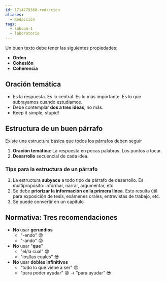 ```yaml
---
id: 1714779360-redaccion
aliases:
  - Redacción
tags:
  - labcom-1
  - laboratorio
---
```


Un buen texto debe tener las siguientes propiedades:

- **Orden**
- **Cohesión**
- **Coherencia**

## Oración temática

- Es la respuesta. Es lo central. Es lo más importante. Es lo que subrayamos cuando estudiamos.
- Debe contemplar **dos a tres ideas**, no más.
- Keep it simple, stupid!

## Estructura de un buen párrafo

Existe una estructura básica que todos los párrafos deben seguir

1. **Oración temática**: La respuesta en pocas palabras. Los puntos a tocar.
2. **Desarrollo** secuencial de cada idea.

### Tips para la estructura de un párrafo

1. La estructura **subyace** a todo tipo de párrafo de desarrollo. Es multipropósito: informar, narrar, argumentar, etc.
2. Se debe **priorizar la información en la primera línea**. Esto resulta útil para exposición de tesis, exámenes orales, entrevistas de trabajo, etc.
3. Se puede convertir en un capítulo

## Normativa: Tres recomendaciones

- **No** usar **gerundios**
  - "-endo" 😡
  - "-ando" 😡
- **No** usar "**que**"
  - "el/la cual" 😎
  - "los/las cuales" 😎
- **No** usar **dobles infinitivos**
  - "todo lo que viene a ser" 😡
  - "para poder ayudar" 😡 $\to$ "para ayudar" 😎
